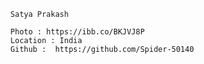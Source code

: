       Satya Prakash
      
      Photo : https://ibb.co/BKJVJ8P 
      Location : India
      Github :  https://github.com/Spider-50140
